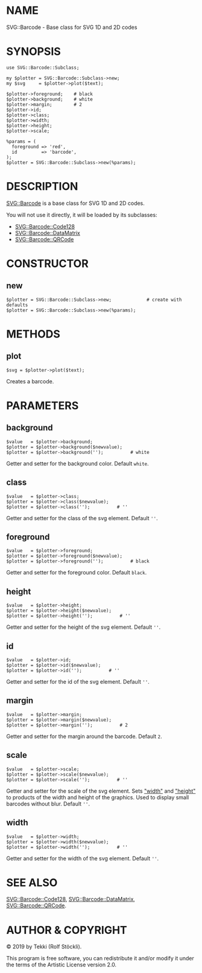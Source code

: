 # NAME

SVG::Barcode - Base class for SVG 1D and 2D codes

# SYNOPSIS

    use SVG::Barcode::Subclass;

    my $plotter = SVG::Barcode::Subclass->new;
    my $svg     = $plotter->plot($text);

    $plotter->foreground;    # black
    $plotter->background;    # white
    $plotter->margin;        # 2
    $plotter->id;
    $plotter->class;
    $plotter->width;
    $plotter->height;
    $plotter->scale;

    %params = (
      foreground => 'red',
      id         => 'barcode',
    );
    $plotter = SVG::Barcode::Subclass->new(%params);

# DESCRIPTION

[SVG::Barcode](https://metacpan.org/pod/SVG::Barcode) is a base class for SVG 1D and 2D codes.

You will not use it directly, it will be loaded by its subclasses:

- [SVG::Barcode::Code128](https://metacpan.org/pod/SVG::Barcode::Code128)
- [SVG::Barcode::DataMatrix](https://metacpan.org/pod/SVG::Barcode::DataMatrix)
- [SVG::Barcode::QRCode](https://metacpan.org/pod/SVG::Barcode::QRCode)

# CONSTRUCTOR

## new

    $plotter = SVG::Barcode::Subclass->new;             # create with defaults
    $plotter = SVG::Barcode::Subclass->new(%params);

# METHODS

## plot

    $svg = $plotter->plot($text);

Creates a barcode.

# PARAMETERS

## background

    $value   = $plotter->background;
    $plotter = $plotter->background($newvalue);
    $plotter = $plotter->background('');          # white

Getter and setter for the background color. Default `white`.

## class

    $value   = $plotter->class;
    $plotter = $plotter->class($newvalue);
    $plotter = $plotter->class('');          # ''

Getter and setter for the class of the svg element. Default `''`.

## foreground

    $value   = $plotter->foreground;
    $plotter = $plotter->foreground($newvalue);
    $plotter = $plotter->foreground('');          # black

Getter and setter for the foreground color. Default `black`.

## height

    $value   = $plotter->height;
    $plotter = $plotter->height($newvalue);
    $plotter = $plotter->height('');          # ''

Getter and setter for the height of the svg element. Default `''`.

## id

    $value   = $plotter->id;
    $plotter = $plotter->id($newvalue);
    $plotter = $plotter->id('');          # ''

Getter and setter for the id of the svg element. Default `''`.

## margin

    $value   = $plotter->margin;
    $plotter = $plotter->margin($newvalue);
    $plotter = $plotter->margin('');          # 2

Getter and setter for the margin around the barcode. Default `2`.

## scale

    $value   = $plotter->scale;
    $plotter = $plotter->scale($newvalue);
    $plotter = $plotter->scale('');          # ''

Getter and setter for the scale of the svg element.
Sets ["width"](#width) and ["height"](#height) to products of the width and height of the graphics.
Used to display small barcodes without blur.
Default `''`.

## width

    $value   = $plotter->width;
    $plotter = $plotter->width($newvalue);
    $plotter = $plotter->width('');          # ''

Getter and setter for the width of the svg element. Default `''`.

# SEE ALSO

[SVG::Barcode::Code128](https://metacpan.org/pod/SVG::Barcode::Code128), [SVG::Barcode::DataMatrix](https://metacpan.org/pod/SVG::Barcode::DataMatrix), [SVG::Barcode::QRCode](https://metacpan.org/pod/SVG::Barcode::QRCode).

# AUTHOR & COPYRIGHT

© 2019 by Tekki (Rolf Stöckli).

This program is free software, you can redistribute it and/or modify it under the terms of the Artistic License version 2.0.
